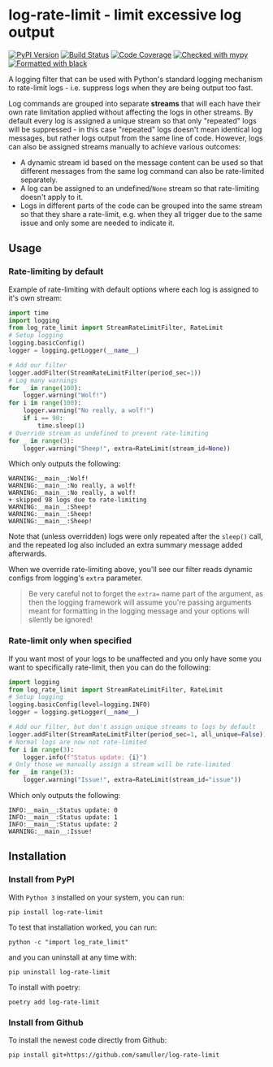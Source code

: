 # log-rate-limit - limit excessive log output

[![PyPI Version](https://badge.fury.io/py/log-rate-limit.svg)](https://badge.fury.io/py/log-rate-limit)
[![Build Status](https://github.com/samuller/log-rate-limit/actions/workflows/tests.yml/badge.svg)](https://github.com/samuller/log-rate-limit/actions/workflows/tests.yml)
[![Code Coverage](https://img.shields.io/badge/coverage-100%25-brightgreen)](https://github.com/samuller/pgmerge/actions)
[![Checked with mypy](https://img.shields.io/badge/mypy-strict-blue)](http://mypy-lang.org/)
[![Formatted with black](https://img.shields.io/badge/code%20style-black-black)](https://black.readthedocs.io/en/stable/)

A logging filter that can be used with Python's standard logging mechanism to rate-limit logs - i.e. suppress logs when they are being output too fast.

Log commands are grouped into separate **streams** that will each have their own rate limitation applied without affecting the logs in other streams. By default every log is assigned a unique stream so that only "repeated" logs will be suppressed - in this case "repeated" logs doesn't mean identical log messages, but rather logs output from the same line of code. However, logs can also be assigned streams manually to achieve various outcomes:
- A dynamic stream id based on the message content can be used so that different messages from the same log command can also be rate-limited separately.
- A log can be assigned to an undefined/`None` stream so that rate-limiting doesn't apply to it.
- Logs in different parts of the code can be grouped into the same stream so that they share a rate-limit, e.g. when they all trigger due to the same issue and only some are needed to indicate it.

## Usage

### Rate-limiting by default

Example of rate-limiting with default options where each log is assigned to it's own stream:
```python
import time
import logging
from log_rate_limit import StreamRateLimitFilter, RateLimit
# Setup logging
logging.basicConfig()
logger = logging.getLogger(__name__)

# Add our filter
logger.addFilter(StreamRateLimitFilter(period_sec=1))
# Log many warnings
for _ in range(100):
    logger.warning("Wolf!")
for i in range(100):
    logger.warning("No really, a wolf!")
    if i == 98:
        time.sleep(1)
# Override stream as undefined to prevent rate-limiting
for _ in range(3):
    logger.warning("Sheep!", extra=RateLimit(stream_id=None))
``` 
Which only outputs the following:
```log
WARNING:__main__:Wolf!
WARNING:__main__:No really, a wolf!
WARNING:__main__:No really, a wolf!
+ skipped 98 logs due to rate-limiting
WARNING:__main__:Sheep!
WARNING:__main__:Sheep!
WARNING:__main__:Sheep!
```
Note that (unless overridden) logs were only repeated after the `sleep()` call, and the repeated log also included an extra summary message added afterwards.

When we override rate-limiting above, you'll see our filter reads dynamic configs from logging's `extra` parameter.

> Be very careful not to forget the `extra=` name part of the argument, as then the logging framework will assume you're passing arguments meant for formatting in the logging message and your options will silently be ignored!

### Rate-limit only when specified

If you want most of your logs to be unaffected and you only have some you want to specifically rate-limit, then you can do the following:
```python
import logging
from log_rate_limit import StreamRateLimitFilter, RateLimit
# Setup logging
logging.basicConfig(level=logging.INFO)
logger = logging.getLogger(__name__)

# Add our filter, but don't assign unique streams to logs by default
logger.addFilter(StreamRateLimitFilter(period_sec=1, all_unique=False))
# Normal logs are now not rate-limited
for i in range(3):
    logger.info(f"Status update: {i}")
# Only those we manually assign a stream will be rate-limited
for _ in range(3):
    logger.warning("Issue!", extra=RateLimit(stream_id="issue"))
```
Which only outputs the following:
```log
INFO:__main__:Status update: 0
INFO:__main__:Status update: 1
INFO:__main__:Status update: 2
WARNING:__main__:Issue!
```

## Installation

### Install from PyPI

With `Python 3` installed on your system, you can run:

    pip install log-rate-limit

To test that installation worked, you can run:

    python -c "import log_rate_limit"

and you can uninstall at any time with:

    pip uninstall log-rate-limit

To install with poetry:

    poetry add log-rate-limit

### Install from Github

To install the newest code directly from Github:

    pip install git+https://github.com/samuller/log-rate-limit
